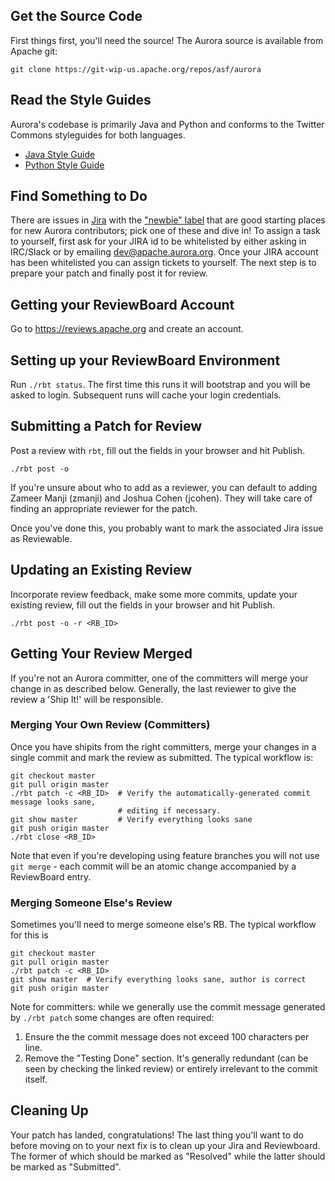 ## Get the Source Code

First things first, you'll need the source! The Aurora source is available from Apache git:

    git clone https://git-wip-us.apache.org/repos/asf/aurora

Read the Style Guides
---------------------
Aurora's codebase is primarily Java and Python and conforms to the Twitter Commons styleguides for
both languages.

- [Java Style Guide](https://github.com/twitter/commons/blob/master/src/java/com/twitter/common/styleguide.md)
- [Python Style Guide](https://github.com/twitter/commons/blob/master/src/python/twitter/common/styleguide.md)

## Find Something to Do

There are issues in [Jira](https://issues.apache.org/jira/browse/AURORA) with the
["newbie" label](https://issues.apache.org/jira/issues/?jql=project%20%3D%20AURORA%20AND%20labels%20%3D%20newbie%20and%20resolution%3Dunresolved)
that are good starting places for new Aurora contributors; pick one of these and dive in! To assign
a task to yourself, first ask for your JIRA id to be whitelisted by either asking in IRC/Slack or by
emailing dev@apache.aurora.org. Once your JIRA account has been whitelisted you can assign tickets
to yourself. The next step is to prepare your patch and finally post it for review.

## Getting your ReviewBoard Account

Go to https://reviews.apache.org and create an account.

## Setting up your ReviewBoard Environment

Run `./rbt status`. The first time this runs it will bootstrap and you will be asked to login.
Subsequent runs will cache your login credentials.

## Submitting a Patch for Review

Post a review with `rbt`, fill out the fields in your browser and hit Publish.

    ./rbt post -o

If you're unsure about who to add as a reviewer, you can default to adding Zameer Manji (zmanji) and
Joshua Cohen (jcohen). They will take care of finding an appropriate reviewer for the patch.

Once you've done this, you probably want to mark the associated Jira issue as Reviewable.

## Updating an Existing Review

Incorporate review feedback, make some more commits, update your existing review, fill out the
fields in your browser and hit Publish.

    ./rbt post -o -r <RB_ID>

## Getting Your Review Merged

If you're not an Aurora committer, one of the committers will merge your change in as described
below. Generally, the last reviewer to give the review a 'Ship It!' will be responsible.

### Merging Your Own Review (Committers)

Once you have shipits from the right committers, merge your changes in a single commit and mark
the review as submitted. The typical workflow is:

    git checkout master
    git pull origin master
    ./rbt patch -c <RB_ID>  # Verify the automatically-generated commit message looks sane,
                            # editing if necessary.
    git show master         # Verify everything looks sane
    git push origin master
    ./rbt close <RB_ID>

Note that even if you're developing using feature branches you will not use `git merge` - each
commit will be an atomic change accompanied by a ReviewBoard entry.

### Merging Someone Else's Review

Sometimes you'll need to merge someone else's RB. The typical workflow for this is

    git checkout master
    git pull origin master
    ./rbt patch -c <RB_ID>
    git show master  # Verify everything looks sane, author is correct
    git push origin master

Note for committers: while we generally use the commit message generated by `./rbt patch` some
changes are often required:

1. Ensure the the commit message does not exceed 100 characters per line.
2. Remove the "Testing Done" section. It's generally redundant (can be seen by checking the linked
  review) or entirely irrelevant to the commit itself.

## Cleaning Up

Your patch has landed, congratulations! The last thing you'll want to do before moving on to your
next fix is to clean up your Jira and Reviewboard. The former of which should be marked as
"Resolved" while the latter should be marked as "Submitted".
